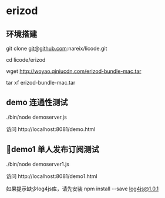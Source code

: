 # erizod

## 环境搭建

git clone git@github.com:nareix/licode.git

cd licode/erizod

wget http://woyao.qiniucdn.com/erizod-bundle-mac.tar

tar xf erizod-bundle-mac.tar

## demo 连通性测试

./bin/node demoserver.js

访问 http://localhost:8081/demo.html

## demo1 单人发布订阅测试

./bin/node demoserver1.js

访问 http://localhost:8081/demo1.html

如果提示缺少log4js库，请先安装 npm install --save log4js@1.0.1